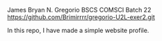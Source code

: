 James Bryan N. Gregorio
BSCS COMSCI Batch 22
https://github.com/Brimirrrr/gregorio-U2L-exer2.git

In this repo, I have made a simple website profile.
